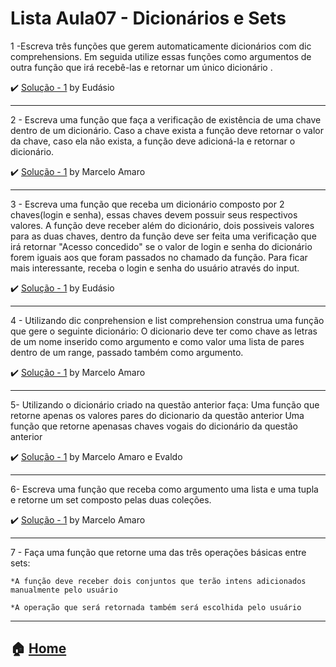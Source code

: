 # Lista Aula07 - Dicionários e Sets

1 -Escreva três funções que gerem automaticamente dicionários com dic comprehensions. Em seguida utilize essas funções como argumentos de outra função 
que irá recebê-las e retornar um único dicionário .

 :heavy_check_mark: [Solução - 1](https://github.com/Eudasio-Rodrigues/Linguagem-de-programacao/issues/1) by Eudásio


---

2 - Escreva uma função que faça a verificação de existência de uma chave dentro de um dicionário. Caso a chave exista a função deve retornar o valor
da chave, caso ela não exista, a função deve adicioná-la e retornar o dicionário.

 :heavy_check_mark: [Solução - 1](https://github.com/marceloamaro/Python-Mombaca/blob/master/Lista%20Aula07%20-%20Dicion%C3%A1rios%20e%20Sets/02.py) by Marcelo Amaro


---

3 - Escreva uma função que receba um dicionário composto por 2 chaves(login e senha), essas chaves devem possuir seus respectivos valores. 
A função deve receber além do dicionário, dois possiveis valores para as duas chaves, dentro da função deve ser feita uma verificação 
que irá retornar "Acesso concedido" se o valor de login e senha do dicionário forem iguais aos que foram passados no chamado da função.
Para ficar mais interessante, receba o login e senha do usuário através do input.

 :heavy_check_mark: [Solução - 1](https://github.com/Eudasio-Rodrigues/Linguagem-de-programacao/blob/main/lista%20aula%2007/questao%2003.py) by Eudásio

---

4 - Utilizando dic conprehension e list comprehension construa uma função que gere o seguinte dicionário:
  O dicionario deve ter como chave as letras de um nome inserido como argumento e como valor uma lista de pares dentro de um range, passado
  também como argumento.
  
   :heavy_check_mark: [Solução - 1](https://github.com/marceloamaro/Python-Mombaca/blob/master/Lista%20Aula07%20-%20Dicion%C3%A1rios%20e%20Sets/04.py) by Marcelo Amaro



---

5- Utilizando o dicionário criado na questão anterior faça:
   Uma função que retorne apenas os valores pares do dicionario da questão anterior
   Uma função que retorne apenasas chaves vogais do dicionário da questão anterior
   
   :heavy_check_mark: [Solução - 1](https://github.com/marceloamaro/Python-Mombaca/issues/2) by Marcelo Amaro e Evaldo

   
---

6- Escreva uma função que receba como argumento uma lista e uma tupla e retorne um set composto pelas duas coleções.

   :heavy_check_mark: [Solução - 1](https://github.com/marceloamaro/Python-Mombaca/blob/master/Lista%20Aula07%20-%20Dicion%C3%A1rios%20e%20Sets/06.py) by Marcelo Amaro


---

7 - Faça uma função que retorne uma das três operações básicas entre sets:

    *A função deve receber dois conjuntos que terão intens adicionados manualmente pelo usuário
    
    *A operação que será retornada também será escolhida pelo usuário

---

:house: [Home](https://github.com/Evaldo-comp/Python-Mombaca)
---

